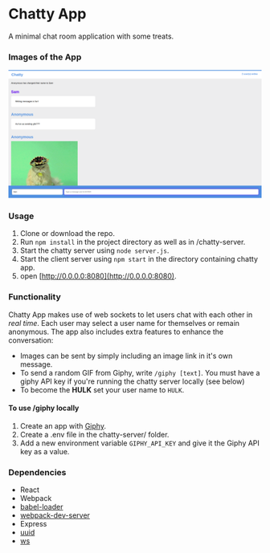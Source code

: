 Chatty App
=====================

A minimal chat room application with some treats.

### Images of the App

![](docs/app_screenshot.png)

### Usage

1. Clone or download the repo.
2. Run `npm install` in the project directory as well as in /chatty-server.
3. Start the chatty server using `node server.js`.
4. Start the client server using `npm start` in the directory containing chatty app.
5. open [http://0.0.0.0:8080](http://0.0.0.0:8080).

### Functionality

Chatty App makes use of web sockets to let users chat with each other in _real time_. Each user may select a user name for themselves or remain anonymous. The app also includes extra features to enhance the conversation:

* Images can be sent by simply including an image link in it's own message.
* To send a random GIF from Giphy, write `/giphy [text]`. You must have a giphy API key if you're running the chatty server locally (see below)
* To become the **HULK** set your user name to `HULK`.

#### To use /giphy locally

1. Create an app with [Giphy](https://developers.giphy.com/dashboard/?create=true).
2. Create a .env file in the chatty-server/ folder.
3. Add a new environment variable `GIPHY_API_KEY` and give it the Giphy API key as a value.


### Dependencies

* React
* Webpack
* [babel-loader](https://github.com/babel/babel-loader)
* [webpack-dev-server](https://github.com/webpack/webpack-dev-server)
* Express
* [uuid](https://github.com/kelektiv/node-uuid)
* [ws](https://github.com/websockets/ws)
